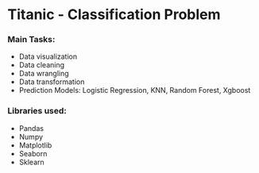 # Titanic - Classification Problem

### Main Tasks:
- Data visualization
- Data cleaning
- Data wrangling
- Data transformation
- Prediction Models: Logistic Regression, KNN, Random Forest, Xgboost

### Libraries used:
- Pandas
- Numpy
- Matplotlib
- Seaborn
- Sklearn
